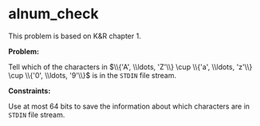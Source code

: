 # alnum_check

This problem is based on K&R chapter 1.

**Problem:**

Tell which of the characters in $\\{'A', \\ldots, 'Z'\\} \cup \\{'a', \\ldots, 'z'\\} \cup \\{'0', \\ldots, '9'\\}$ is in the `STDIN` file stream.

**Constraints:**

Use at most 64 bits to save the information about which characters are in `STDIN` file stream.
